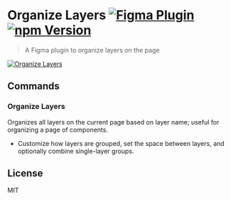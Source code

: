 # Organize Layers [![Figma Plugin](https://img.shields.io/badge/figma-Organize%20Layers-1BC47D.svg)](https://www.figma.com/c/plugin/786286754606650597/Organize-Layers) [![npm Version](https://img.shields.io/npm/v/figma-organize-layers.svg)](https://www.npmjs.com/package/figma-organize-layers)

> A Figma plugin to organize layers on the page

[![Organize Layers](https://raw.githubusercontent.com/yuanqing/figma-plugins/master/packages/figma-organize-layers/media/cover.png)](https://www.figma.com/c/plugin/786286754606650597/Organize-Layers)

## Commands

### Organize Layers

Organizes all layers on the current page based on layer name; useful for organizing a page of components.

- Customize how layers are grouped, set the space between layers, and optionally combine single-layer groups.

## License

MIT
